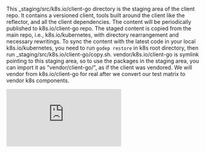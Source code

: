 This _staging/src/k8s.io/client-go directory is the staging area of the client repo. It contains a versioned client, tools built around the client like the reflector, and all the client dependencies. The content will be periodically published to k8s.io/client-go repo.
The staged content is copied from the main repo, i.e., k8s.io/kubernetes, with directory rearrangement and necessary rewritings. To sync the content with the latest code in your local k8s.io/kubernetes, you need to run `godep restore` in k8s root directory, then run _staging/src/k8s.io/client-go/copy.sh.
vendor/k8s.io/client-go is symlink pointing to this staging area, so to use the packages in the staging area, you can import it as "vendor/client-go/<package-name>", as if the client was vendored. We will vendor from k8s.io/client-go for real after we convert our test matrix to vendor k8s components.


[![Analytics](https://kubernetes-site.appspot.com/UA-36037335-10/GitHub/_staging/src/k8s.io/client-go/README.md?pixel)]()

